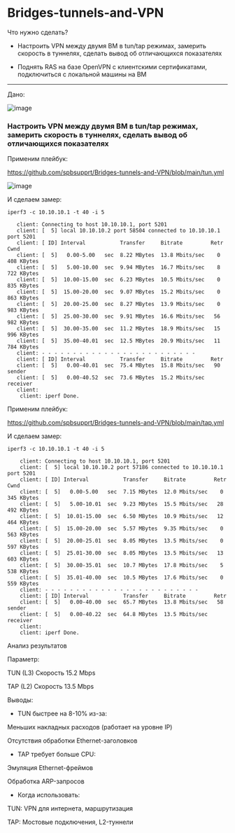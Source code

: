 # Bridges-tunnels-and-VPN

Что нужно сделать?

- Настроить VPN между двумя ВМ в tun/tap режимах, замерить скорость в туннелях, сделать вывод об отличающихся показателях

- Поднять RAS на базе OpenVPN с клиентскими сертификатами, подключиться с локальной машины на ВМ

---

Дано:

![image](https://github.com/user-attachments/assets/3432dae8-03f9-429a-ac4f-44c82b37f084)


### Настроить VPN между двумя ВМ в tun/tap режимах, замерить скорость в туннелях, сделать вывод об отличающихся показателях

Применим плейбук:

https://github.com/spbsupprt/Bridges-tunnels-and-VPN/blob/main/tun.yml

![image](https://github.com/user-attachments/assets/a848aeef-4961-4e91-80a8-f2292d8f5abf)



И сделаем замер:

```
iperf3 -c 10.10.10.1 -t 40 -i 5

   client: Connecting to host 10.10.10.1, port 5201
   client: [  5] local 10.10.10.2 port 58504 connected to 10.10.10.1 port 5201
   client: [ ID] Interval           Transfer     Bitrate         Retr  Cwnd
   client: [  5]   0.00-5.00   sec  8.22 MBytes  13.8 Mbits/sec    0    408 KBytes
   client: [  5]   5.00-10.00  sec  9.94 MBytes  16.7 Mbits/sec    8    722 KBytes
   client: [  5]  10.00-15.00  sec  6.23 MBytes  10.5 Mbits/sec    0    835 KBytes
   client: [  5]  15.00-20.00  sec  9.07 MBytes  15.2 Mbits/sec    0    863 KBytes
   client: [  5]  20.00-25.00  sec  8.27 MBytes  13.9 Mbits/sec    0    983 KBytes
   client: [  5]  25.00-30.00  sec  9.91 MBytes  16.6 Mbits/sec   56    982 KBytes
   client: [  5]  30.00-35.00  sec  11.2 MBytes  18.9 Mbits/sec   15    996 KBytes
   client: [  5]  35.00-40.01  sec  12.5 MBytes  20.9 Mbits/sec   11    784 KBytes
   client: - - - - - - - - - - - - - - - - - - - - - - - - -
   client: [ ID] Interval           Transfer     Bitrate         Retr
   client: [  5]   0.00-40.01  sec  75.4 MBytes  15.8 Mbits/sec   90             sender
   client: [  5]   0.00-40.52  sec  73.6 MBytes  15.2 Mbits/sec                  receiver
   client: 
    client: iperf Done.
```


Применим плейбук:

https://github.com/spbsupprt/Bridges-tunnels-and-VPN/blob/main/tap.yml

И сделаем замер:

```
iperf3 -c 10.10.10.1 -t 40 -i 5

    client: Connecting to host 10.10.10.1, port 5201
    client: [  5] local 10.10.10.2 port 57186 connected to 10.10.10.1 port 5201
    client: [ ID] Interval           Transfer     Bitrate         Retr  Cwnd
    client: [  5]   0.00-5.00   sec  7.15 MBytes  12.0 Mbits/sec    0    345 KBytes
    client: [  5]   5.00-10.01  sec  9.23 MBytes  15.5 Mbits/sec   28    492 KBytes
    client: [  5]  10.01-15.00  sec  6.50 MBytes  10.9 Mbits/sec   12    464 KBytes
    client: [  5]  15.00-20.00  sec  5.57 MBytes  9.35 Mbits/sec    0    563 KBytes
    client: [  5]  20.00-25.01  sec  8.05 MBytes  13.5 Mbits/sec    0    597 KBytes
    client: [  5]  25.01-30.00  sec  8.05 MBytes  13.5 Mbits/sec   13    603 KBytes
    client: [  5]  30.00-35.01  sec  10.7 MBytes  17.8 Mbits/sec    5    538 KBytes
    client: [  5]  35.01-40.00  sec  10.5 MBytes  17.6 Mbits/sec    0    559 KBytes
    client: - - - - - - - - - - - - - - - - - - - - - - - - -
    client: [ ID] Interval           Transfer     Bitrate         Retr
    client: [  5]   0.00-40.00  sec  65.7 MBytes  13.8 Mbits/sec   58             sender
    client: [  5]   0.00-40.22  sec  64.8 MBytes  13.5 Mbits/sec                  receiver
    client: 
    client: iperf Done.
```

Анализ результатов

Параметр:

TUN (L3)	Скорость	15.2 Mbps

TAP (L2) Скорость	13.5 Mbps



Выводы:
- TUN быстрее на 8-10% из-за:

Меньших накладных расходов (работает на уровне IP)

Отсутствия обработки Ethernet-заголовков

- TAP требует больше CPU:

Эмуляция Ethernet-фреймов

Обработка ARP-запросов

- Когда использовать:

TUN: VPN для интернета, маршрутизация

TAP: Мостовые подключения, L2-туннели
